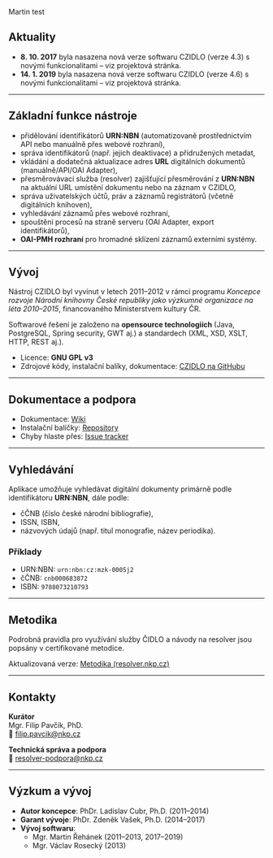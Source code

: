 Martin test

## Aktuality
- **8. 10. 2017** byla nasazena nová verze softwaru CZIDLO (verze 4.3) s novými funkcionalitami – viz projektová stránka.  
- **14. 1. 2019** byla nasazena nová verze softwaru CZIDLO (verze 4.6) s novými funkcionalitami – viz projektová stránka.

---

## Základní funkce nástroje
- přidělování identifikátorů **URN:NBN** (automatizovaně prostřednictvím API nebo manuálně přes webové rozhraní),  
- správa identifikátorů (např. jejich deaktivace) a přidružených metadat,  
- vkládání a dodatečná aktualizace adres **URL** digitálních dokumentů (manuálně/API/OAI Adapter),  
- přesměrovávací služba (resolver) zajišťující přesměrování z **URN:NBN** na aktuální URL umístění dokumentu nebo na záznam v CZIDLO,  
- správa uživatelských účtů, práv a záznamů registrátorů (včetně digitálních knihoven),  
- vyhledávání záznamů přes webové rozhraní,  
- spouštění procesů na straně serveru (OAI Adapter, export identifikátorů),  
- **OAI-PMH rozhraní** pro hromadné sklízení záznamů externími systémy.

---

## Vývoj
Nástroj CZIDLO byl vyvinut v letech 2011–2012 v rámci programu *Koncepce rozvoje Národní knihovny České republiky jako výzkumné organizace na léta 2010–2015*, financovaného Ministerstvem kultury ČR.  

Softwarové řešení je založeno na **opensource technologiích** (Java, PostgreSQL, Spring security, GWT aj.) a standardech (XML, XSD, XSLT, HTTP, REST aj.).  

- Licence: **GNU GPL v3**  
- Zdrojové kódy, instalační balíky, dokumentace: [CZIDLO na GitHubu](https://github.com/NLCR/CZIDLO)  

---

## Dokumentace a podpora
- Dokumentace: [Wiki](https://github.com/NLCR/CZIDLO/wiki)  
- Instalační balíčky: [Repository](https://github.com/NLCR/CZIDLO)  
- Chyby hlaste přes: [Issue tracker](https://github.com/NLCR/CZIDLO/issues)  

---

## Vyhledávání
Aplikace umožňuje vyhledávat digitální dokumenty primárně podle identifikátoru **URN:NBN**, dále podle:  
- čČNB (číslo české národní bibliografie),  
- ISSN, ISBN,  
- názvových údajů (např. titul monografie, název periodika).  

### Příklady
- URN:NBN: `urn:nbn:cz:mzk-0005j2`  
- čČNB: `cnb000683872`  
- ISBN: `9788073210793`  

---

## Metodika
Podrobná pravidla pro využívání služby ČIDLO a návody na resolver jsou popsány v certifikované metodice.  

Aktualizovaná verze: [Metodika (resolver.nkp.cz)](https://resolver.nkp.cz/urn:nbn:cz:nk-004hvy)

---

## Kontakty
**Kurátor**  
Mgr. Filip Pavčík, PhD.  
📧 [filip.pavcik@nkp.cz](mailto:filip.pavcik@nkp.cz)  

**Technická správa a podpora**  
📧 [resolver-podpora@nkp.cz](mailto:resolver-podpora@nkp.cz)  

---

## Výzkum a vývoj
- **Autor koncepce**: PhDr. Ladislav Cubr, Ph.D. (2011–2014)  
- **Garant vývoje**: PhDr. Zdeněk Vašek, Ph.D. (2014–2017)  
- **Vývoj softwaru**:  
  - Mgr. Martin Řehánek (2011–2013, 2017–2019)  
  - Mgr. Václav Rosecký (2013)  
